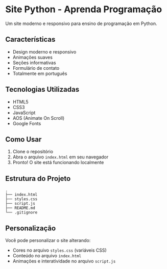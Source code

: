 # Site Python - Aprenda Programação

Um site moderno e responsivo para ensino de programação em Python.

## Características

- Design moderno e responsivo
- Animações suaves
- Seções informativas
- Formulário de contato
- Totalmente em português

## Tecnologias Utilizadas

- HTML5
- CSS3
- JavaScript
- AOS (Animate On Scroll)
- Google Fonts

## Como Usar

1. Clone o repositório
2. Abra o arquivo `index.html` em seu navegador
3. Pronto! O site está funcionando localmente

## Estrutura do Projeto

```
.
├── index.html
├── styles.css
├── script.js
├── README.md
└── .gitignore
```

## Personalização

Você pode personalizar o site alterando:

- Cores no arquivo `styles.css` (variáveis CSS)
- Conteúdo no arquivo `index.html`
- Animações e interatividade no arquivo `script.js` 
